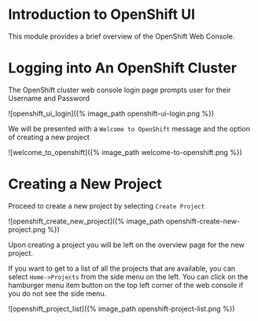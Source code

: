 Introduction to OpenShift UI
============================

This module provides a brief overview of the OpenShift Web Console.


Logging into An OpenShift Cluster
=================================

The OpenShift cluster web console login page prompts user for their Username and Password

![openshift_ui_login]({% image_path openshift-ui-login.png %})

We will be presented with a `Welcome to OpenShift` message and the option of creating a new project

![welcome_to_openshift]({% image_path welcome-to-openshift.png %})


Creating a New Project
======================
Proceed to create a new project by selecting `Create Project`

![openshift_create_new_project]({% image_path openshift-create-new-project.png %})

Upon creating a project you will be left on the overview page for the new project.

If you want to get to a list of all the projects that are available, you can select `Home->Projects` from the side menu on the left. You can click on the hamburger menu item button on the top left corner of the web console if you do not see the side menu.

![openshift_project_list]({% image_path openshift-project-list.png %})
